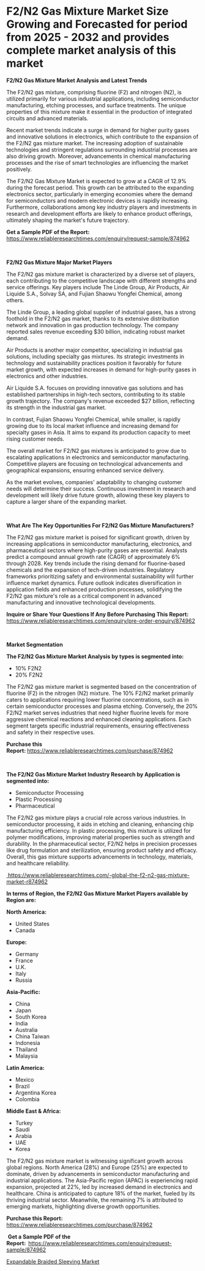 <p><h1>F2/N2 Gas Mixture Market Size Growing and Forecasted for period from 2025 - 2032 and provides complete market analysis of this market</h1></p><p><strong>F2/N2 Gas Mixture Market Analysis and Latest Trends</strong></p>
<p><p>The F2/N2 gas mixture, comprising fluorine (F2) and nitrogen (N2), is utilized primarily for various industrial applications, including semiconductor manufacturing, etching processes, and surface treatments. The unique properties of this mixture make it essential in the production of integrated circuits and advanced materials. </p><p>Recent market trends indicate a surge in demand for higher purity gases and innovative solutions in electronics, which contribute to the expansion of the F2/N2 gas mixture market. The increasing adoption of sustainable technologies and stringent regulations surrounding industrial processes are also driving growth. Moreover, advancements in chemical manufacturing processes and the rise of smart technologies are influencing the market positively.</p><p>The F2/N2 Gas Mixture Market is expected to grow at a CAGR of 12.9% during the forecast period. This growth can be attributed to the expanding electronics sector, particularly in emerging economies where the demand for semiconductors and modern electronic devices is rapidly increasing. Furthermore, collaborations among key industry players and investments in research and development efforts are likely to enhance product offerings, ultimately shaping the market's future trajectory.</p></p>
<p><strong>Get a Sample PDF of the Report:&nbsp;</strong> <a href="https://www.reliableresearchtimes.com/enquiry/request-sample/874962?utm_campaign=2007&utm_medium=2&utm_source=Github&utm_content=ia&utm_term=21032025&utm_id=f2n2-gas-mixture">https://www.reliableresearchtimes.com/enquiry/request-sample/874962</a></p>
<p>&nbsp;</p>
<p><strong>F2/N2 Gas Mixture Major Market Players</strong></p>
<p><p>The F2/N2 gas mixture market is characterized by a diverse set of players, each contributing to the competitive landscape with different strengths and service offerings. Key players include The Linde Group, Air Products, Air Liquide S.A., Solvay SA, and Fujian Shaowu Yongfei Chemical, among others.</p><p>The Linde Group, a leading global supplier of industrial gases, has a strong foothold in the F2/N2 gas market, thanks to its extensive distribution network and innovation in gas production technology. The company reported sales revenue exceeding $30 billion, indicating robust market demand.</p><p>Air Products is another major competitor, specializing in industrial gas solutions, including specialty gas mixtures. Its strategic investments in technology and sustainability practices position it favorably for future market growth, with expected increases in demand for high-purity gases in electronics and other industries.</p><p>Air Liquide S.A. focuses on providing innovative gas solutions and has established partnerships in high-tech sectors, contributing to its stable growth trajectory. The company's revenue exceeded $27 billion, reflecting its strength in the industrial gas market.</p><p>In contrast, Fujian Shaowu Yongfei Chemical, while smaller, is rapidly growing due to its local market influence and increasing demand for specialty gases in Asia. It aims to expand its production capacity to meet rising customer needs.</p><p>The overall market for F2/N2 gas mixtures is anticipated to grow due to escalating applications in electronics and semiconductor manufacturing. Competitive players are focusing on technological advancements and geographical expansions, ensuring enhanced service delivery.</p><p>As the market evolves, companies' adaptability to changing customer needs will determine their success. Continuous investment in research and development will likely drive future growth, allowing these key players to capture a larger share of the expanding market.</p></p>
<p>&nbsp;</p>
<p><strong>What Are The Key Opportunities For F2/N2 Gas Mixture Manufacturers?</strong></p>
<p><p>The F2/N2 gas mixture market is poised for significant growth, driven by increasing applications in semiconductor manufacturing, electronics, and pharmaceutical sectors where high-purity gases are essential. Analysts predict a compound annual growth rate (CAGR) of approximately 6% through 2028. Key trends include the rising demand for fluorine-based chemicals and the expansion of tech-driven industries. Regulatory frameworks prioritizing safety and environmental sustainability will further influence market dynamics. Future outlook indicates diversification in application fields and enhanced production processes, solidifying the F2/N2 gas mixture's role as a critical component in advanced manufacturing and innovative technological developments.</p></p>
<p><strong>Inquire or Share Your Questions If Any Before Purchasing This Report:</strong> <a href="https://www.reliableresearchtimes.com/enquiry/pre-order-enquiry/874962?utm_campaign=2007&utm_medium=2&utm_source=Github&utm_content=ia&utm_term=21032025&utm_id=f2n2-gas-mixture">https://www.reliableresearchtimes.com/enquiry/pre-order-enquiry/874962</a></p>
<p>&nbsp;</p>
<p><strong>Market Segmentation</strong></p>
<p><strong>The F2/N2 Gas Mixture Market Analysis by types is segmented into:</strong></p>
<p><ul><li>10% F2N2</li><li>20% F2N2</li></ul></p>
<p><p>The F2/N2 gas mixture market is segmented based on the concentration of fluorine (F2) in the nitrogen (N2) mixture. The 10% F2/N2 market primarily caters to applications requiring lower fluorine concentrations, such as in certain semiconductor processes and plasma etching. Conversely, the 20% F2/N2 market serves industries that need higher fluorine levels for more aggressive chemical reactions and enhanced cleaning applications. Each segment targets specific industrial requirements, ensuring effectiveness and safety in their respective uses.</p></p>
<p><strong>Purchase this Report:&nbsp;</strong><a href="https://www.reliableresearchtimes.com/purchase/874962?utm_campaign=2007&utm_medium=2&utm_source=Github&utm_content=ia&utm_term=21032025&utm_id=f2n2-gas-mixture">https://www.reliableresearchtimes.com/purchase/874962</a></p>
<p>&nbsp;</p>
<p><strong>The F2/N2 Gas Mixture Market Industry Research by Application is segmented into:</strong></p>
<p><ul><li>Semiconductor Processing</li><li>Plastic Processing</li><li>Pharmaceutical</li></ul></p>
<p><p>The F2/N2 gas mixture plays a crucial role across various industries. In semiconductor processing, it aids in etching and cleaning, enhancing chip manufacturing efficiency. In plastic processing, this mixture is utilized for polymer modifications, improving material properties such as strength and durability. In the pharmaceutical sector, F2/N2 helps in precision processes like drug formulation and sterilization, ensuring product safety and efficacy. Overall, this gas mixture supports advancements in technology, materials, and healthcare reliability.</p></p>
<p><a href="https://www.reliableresearchtimes.com/-global-the-f2-n2-gas-mixture-market-r874962?utm_campaign=2007&utm_medium=2&utm_source=Github&utm_content=ia&utm_term=21032025&utm_id=f2n2-gas-mixture">&nbsp;https://www.reliableresearchtimes.com/-global-the-f2-n2-gas-mixture-market-r874962</a></p>
<p><strong>In terms of Region, the F2/N2 Gas Mixture Market Players available by Region are:</strong></p>
<p>
    <p> <strong> North America: </strong>
        <ul>
            <li>United States</li>
            <li>Canada</li>
        </ul>
        </p> 
    <p> <strong> Europe: </strong>
        <ul>
            <li>Germany</li>
            <li>France</li>
            <li>U.K.</li>
            <li>Italy</li>
            <li>Russia</li>
        </ul>
        </p> 
    <p> <strong> Asia-Pacific: </strong>
        <ul>
            <li>China</li>
            <li>Japan</li>
            <li>South Korea</li>
            <li>India</li>
            <li>Australia</li>
            <li>China Taiwan</li>
            <li>Indonesia</li>
            <li>Thailand</li>
            <li>Malaysia</li>
        </ul>
        </p> 
    <p> <strong> Latin America: </strong>
        <ul>
            <li>Mexico</li>
            <li>Brazil</li>
            <li>Argentina Korea</li>
            <li>Colombia</li>
        </ul>
        </p> 
    <p> <strong> Middle East & Africa: </strong>
        <ul>
            <li>Turkey</li>
            <li>Saudi</li>
            <li>Arabia</li>
            <li>UAE</li>
            <li>Korea</li>
        </ul>
    </p>
    </p>
<p><p>The F2/N2 gas mixture market is witnessing significant growth across global regions. North America (28%) and Europe (25%) are expected to dominate, driven by advancements in semiconductor manufacturing and industrial applications. The Asia-Pacific region (APAC) is experiencing rapid expansion, projected at 22%, led by increased demand in electronics and healthcare. China is anticipated to capture 18% of the market, fueled by its thriving industrial sector. Meanwhile, the remaining 7% is attributed to emerging markets, highlighting diverse growth opportunities.</p></p>
<p><strong>Purchase this Report: </strong><a href="https://www.reliableresearchtimes.com/purchase/874962?utm_campaign=2007&utm_medium=2&utm_source=Github&utm_content=ia&utm_term=21032025&utm_id=f2n2-gas-mixture">https://www.reliableresearchtimes.com/purchase/874962</a></p>
<p>&nbsp;<strong>Get a Sample PDF of the Report:&nbsp;&nbsp;</strong><a href="https://www.reliableresearchtimes.com/enquiry/request-sample/874962?utm_campaign=2007&utm_medium=2&utm_source=Github&utm_content=ia&utm_term=21032025&utm_id=f2n2-gas-mixture">https://www.reliableresearchtimes.com/enquiry/request-sample/874962</a></p>
<p><strong></strong></p>
<p><p><a href="https://github.com/angelajermaine/Market-Research-Report-List-6/blob/main/expandable-braided-sleeving-market.md?utm_campaign=2007&utm_medium=2&utm_source=Github&utm_content=ia&utm_term=21032025&utm_id=f2n2-gas-mixture">Expandable Braided Sleeving Market</a></p></p>